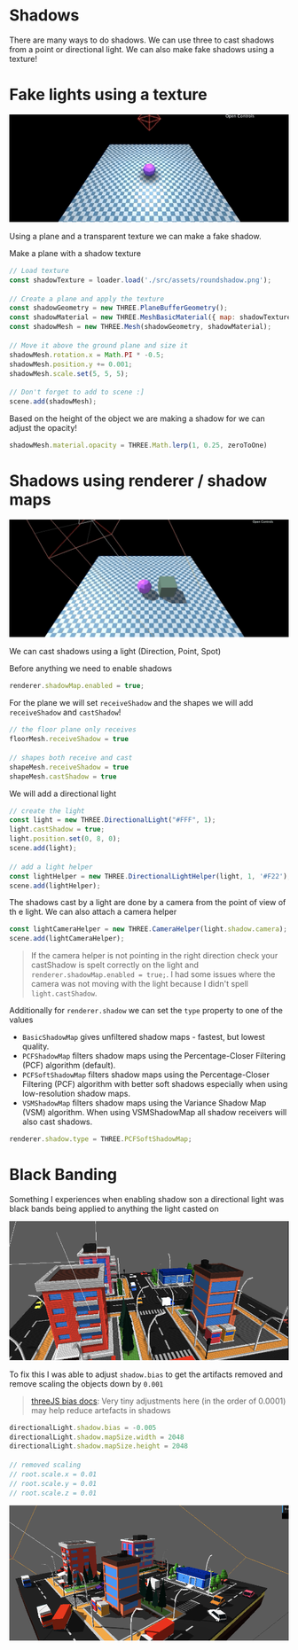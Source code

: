 # Shadows
There are many ways to do shadows. We can use three to cast shadows from a point or directional light. We can also make fake shadows using a texture!

# Fake lights using a texture
![fake shadows](./images/shadows-using-a-plane-and-texture.gif)

Using a plane and a transparent texture we can make a fake shadow.

Make a plane with a shadow texture
```js
// Load texture
const shadowTexture = loader.load('./src/assets/roundshadow.png');

// Create a plane and apply the texture
const shadowGeometry = new THREE.PlaneBufferGeometry();
const shadowMaterial = new THREE.MeshBasicMaterial({ map: shadowTexture, transparent: true });
const shadowMesh = new THREE.Mesh(shadowGeometry, shadowMaterial);

// Move it above the ground plane and size it
shadowMesh.rotation.x = Math.PI * -0.5;
shadowMesh.position.y += 0.001;
shadowMesh.scale.set(5, 5, 5);

// Don't forget to add to scene :]
scene.add(shadowMesh);
```

Based on the height of the object we are making a shadow for we can adjust the opacity!
```js
shadowMesh.material.opacity = THREE.Math.lerp(1, 0.25, zeroToOne)
```


# Shadows using renderer / shadow maps
![Shadows using directional light](./images/shadows-using-directional-light.gif)

We can cast shadows using a light (Direction, Point, Spot)

Before anything we need to enable shadows

```js
renderer.shadowMap.enabled = true;
```

For the plane we will set `receiveShadow` and the shapes we will add `receiveShadow` and `castShadow`!

```js
// the floor plane only receives
floorMesh.receiveShadow = true

// shapes both receive and cast
shapeMesh.receiveShadow = true
shapeMesh.castShadow = true
```

We will add a directional light
```js
// create the light
const light = new THREE.DirectionalLight("#FFF", 1);
light.castShadow = true;
light.position.set(0, 8, 0);
scene.add(light);

// add a light helper
const lightHelper = new THREE.DirectionalLightHelper(light, 1, '#F22');
scene.add(lightHelper);
```

The shadows cast by a light are done by a camera from the point of view of th e light. We can also attach a camera helper
```js
const lightCameraHelper = new THREE.CameraHelper(light.shadow.camera);
scene.add(lightCameraHelper);
```

> If the camera helper is not pointing in the right direction check your castShadow is spelt correctly on the light and `renderer.shadowMap.enabled = true;`. I had some issues where the camera was not moving with the light because I didn't spell `light.castShadow`.

Additionally for `renderer.shadow` we can set the `type` property to one of the values

- `BasicShadowMap` gives unfiltered shadow maps - fastest, but lowest quality.
- `PCFShadowMap` filters shadow maps using the Percentage-Closer Filtering (PCF) algorithm (default).
- `PCFSoftShadowMap` filters shadow maps using the Percentage-Closer Filtering (PCF) algorithm with better soft shadows especially when using low-resolution shadow maps.
- `VSMShadowMap` filters shadow maps using the Variance Shadow Map (VSM) algorithm. When using VSMShadowMap all shadow receivers will also cast shadows.

```js
renderer.shadow.type = THREE.PCFSoftShadowMap;
```

# Black Banding
Something I experiences when enabling shadow son a directional light was black bands being applied to anything the light casted on

![Black Banding](./images/shadows-black-bands.png)

To fix this I was able to adjust `shadow.bias` to get the artifacts removed and remove scaling the objects down by `0.001`
> [threeJS bias docs](https://threejs.org/docs/index.html#api/en/lights/shadows/LightShadow.bias): Very tiny adjustments here (in the order of 0.0001) may help reduce artefacts in shadows


```js
directionalLight.shadow.bias = -0.005
directionalLight.shadow.mapSize.width = 2048
directionalLight.shadow.mapSize.height = 2048

// removed scaling
// root.scale.x = 0.01
// root.scale.y = 0.01
// root.scale.z = 0.01
```
![Black Banding](./images/shadows-black-bands-gone.png)

